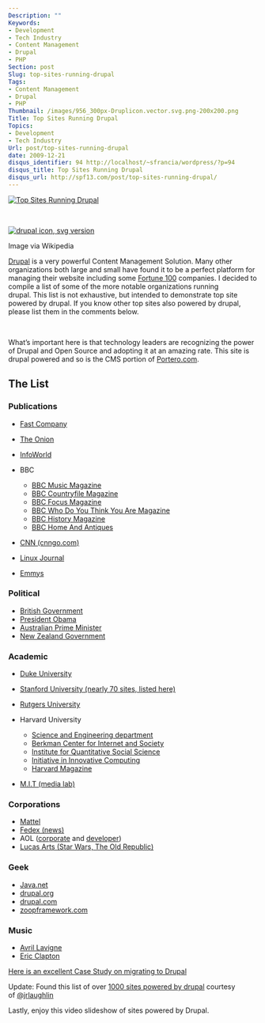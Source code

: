 ```yaml
---
Description: ""
Keywords:
- Development
- Tech Industry
- Content Management
- Drupal
- PHP
Section: post
Slug: top-sites-running-drupal
Tags:
- Content Management
- Drupal
- PHP
Thumbnail: /images/956_300px-Druplicon.vector.svg.png-200x200.png
Title: Top Sites Running Drupal
Topics:
- Development
- Tech Industry
Url: post/top-sites-running-drupal
date: 2009-12-21
disqus_identifier: 94 http://localhost/~sfrancia/wordpress/?p=94
disqus_title: Top Sites Running Drupal
disqus_url: http://spf13.com/post/top-sites-running-drupal/
---
```


[![Top Sites Running
Drupal](/images/956_300px-Druplicon.vector.svg.png-200x200.png)](/uploads/2009/10/300px-Druplicon.vector.svg.png "Top Sites Running Drupal")

 

[![drupal icon, svg
version](/uploads/2009/12/300px-Druplicon.vector.svg.png "drupal icon, svg version")](http://commons.wikipedia.org/wiki/File:Druplicon.vector.svg)

Image via Wikipedia

[Drupal](http://www.drupal.org "Drupal") is a very powerful Content
Management Solution. Many other organizations both large and small have
found it to be a perfect platform for managing their website including
some [Fortune
100](http://en.wikipedia.org/wiki/Fortune_500 "Fortune 500") companies.
I decided to compile a list of some of the more notable organizations
running drupal. This list is not exhaustive, but intended to demonstrate
top site powered by drupal. If you know other top sites also powered by
drupal, please list them in the comments below.

 

What’s important here is that technology leaders are recognizing the
power of Drupal and Open Source and adopting it at an amazing rate. This
site is drupal powered and so is the CMS portion
of [Portero.com](http://www2.portero.com).

The List
--------

### Publications

-   [Fast Company](http://www.fastcompany.com/)
-   [The Onion](http://www.theonion.com/ "The Onion")
-   [InfoWorld](http://infoworld.com/)
-   BBC
    -   [BBC Music Magazine](http://www.bbcmusicmagazine.com/)
    -   [BBC Countryfile
        Magazine](http://www.bbccountryfilemagazine.com/)
    -   [BBC Focus Magazine](http://www.bbcfocusmagazine.com/)
    -   [BBC Who Do You Think You Are
        Magazine](http://www.bbcwhodoyouthinkyouaremagazine.com/)
    -   [BBC History Magazine](http://www.bbchistorymagazine.com/)
    -   [BBC Home And Antiques](http://www.bbchomesandantiques.com/)

-   [CNN (cnngo.com)](http://cnngo.com/)
-   [Linux Journal](http://linuxjournal.com/)
-   [Emmys](http://emmys.com/)

### Political

-   [British Government](http://www.direct.gov.uk/)
-   [President Obama](http://whitehouse.gov/)
-   [Australian Prime Minister](http://www.pm.gov.au/)
-   [New Zealand Government](http://beehive.govt.nz/)

### Academic

-   [Duke University](http://www.duke.edu/)
-   [Stanford University (nearly 70 sites, listed
    here)](https://techcommons.stanford.edu/topics/drupal/sites-using-drupal-stanford)
-   [Rutgers University](http://rutgers.edu/)
-   Harvard University
    -   [Science and Engineering
        department](http://www.harvardscience.harvard.edu/)
    -   [Berkman Center for Internet and
        Society](http://cyber.law.harvard.edu/)
    -   [Institute for Quantitative Social
        Science](http://www.iq.harvard.edu/)
    -   [Initiative in Innovative Computing](http://iic.harvard.edu/)
    -   [Harvard Magazine](http://harvardmagazine.com/)

-   [M.I.T (media lab)](http://media.mit.edu/)

### Corporations

-   [Mattel](http://mattel.com/)
-   [Fedex (news)](http://news.fedex.com/)
-   AOL ([corporate](http://corp.aol.com/)
    and [developer](http://dev.aol.com/))
-   [Lucas Arts (Star Wars, The Old Republic)](http://www.swtor.com/)

### Geek

-   [Java.net](http://java.net/)
-   [drupal.org](http://drupal.org)
-   [drupal.com](http://drupal.com)
-   [zoopframework.com](http://zoopframework.com)

### Music

-   [Avril Lavigne](http://www.avrillavigne.com/)
-   [Eric Clapton](http://www.ericclapton.com/)

[Here is an excellent Case Study on migrating to
Drupal](http://drupal.org/node/497008)

Update: Found this list of over [1000 sites powered by
drupal](http://listology.com/jwalling/list/1000-drupal-web-sites-case-studies)
courtesy of [@jrlaughlin](http://twitter.com/jrlaughlin)

Lastly, enjoy this video slideshow of sites powered by Drupal.
